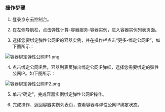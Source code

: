### 操作步骤

1. 登录京东云控制台。

2. 在左侧导航栏，点击弹性计算-容器服务-容器实例，进入容器实例列表页面。

3. 选择您要绑定弹性公网IP的容器实例，并在操作栏点击“更多-绑定公网IP”，如下图所示：

![容器绑定弹性公网IP1.png](https://img1.jcloudcs.com/cms/504b9bc7-71f3-4e0e-ad71-1a34f76e673c20180416103203.png "容器绑定弹性公网IP1.png")

4. 点击绑定公网IP后，容器列表页弹出绑定公网IP弹框，选择您需要绑定的弹性公网IP。如下图所示：

![容器绑定弹性公网IP2.png](https://img1.jcloudcs.com/cms/d4c74d37-463d-4da4-b06a-64002ac2c1e820180416103220.png)

5. 单击“确定”，完成容器实例绑定弹性公网IP操作。

6. 完成操作，返回容器实例列表页，查看容器与弹性公网IP绑定状态。